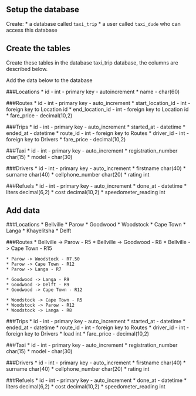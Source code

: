## Setup the database

Create:
	* a database called ```taxi_trip```
	* a user called ```taxi_dude``` who can access this database

## Create the tables

Create these tables in the database taxi_trip database, the columns are described below.


Add the data below to the database

###Locations
	* id - int - primary key - autoincrement
	* name - char(60)

###Routes
	* id - int - primary key - auto_increment
	* start_location_id - int - foreign key to Location id
	* end_location_id - int - foreign key to Location id
	* fare_price - decimal(10,2)

###Trips
	* id - int - primary key - auto_increment
	* started_at - datetime
	* ended_at - datetime
	* route_id - int - foreign key to Routes
	* driver_id - int - foreign key to Drivers
	* fare_price - decimal(10,2)

###Taxi
	* id - int - primary key - auto_increment
	* registration_number char(15)
	* model - char(30)

###Drivers
	* id - int - primary key - auto_increment
	* firstname char(40)
	* surname char(40)
	* cellphone_number char(20)
	* rating int

###Refuels 
	* id - int - primary key - auto_increment
	* done_at - datetime
	* liters decimal(6,2)
	* cost decimal(10,2)
	* speedometer_reading int

## Add data

###Locations
	* Bellville
	* Parow
	* Goodwood
	* Woodstock
	* Cape Town
	* Langa
	* Khayelitsha
	* Delft

###Routes
	* Bellville -> Parow - R5
	* Bellville -> Goodwood - R8
	* Bellville -> Cape Town - R15

	* Parow -> Woodstock - R7.50
	* Parow -> Cape Town - R12
	* Parow -> Langa - R7
	
	* Goodwood -> Langa - R9
	* Goodwood -> Delft - R9
	* Goodwood -> Cape Town - R12
	
	* Woodstock -> Cape Town - R5
	* Woodstock -> Parow - R12
	* Woodstock -> Langa - R8
	
###Trips
	* id - int - primary key - auto_increment
	* started_at - datetime
	* ended_at - datetime
	* route_id - int - foreign key to Routes
	* driver_id - int - foreign key to Drivers
	* load int
	* fare_price - decimal(10,2)

###Taxi
	* id - int - primary key - auto_increment
	* registration_number char(15)
	* model - char(30)

###Drivers
	* id - int - primary key - auto_increment
	* firstname char(40)
	* surname char(40)
	* cellphone_number char(20)
	* rating int

###Refuels 
	* id - int - primary key - auto_increment
	* done_at - datetime
	* liters decimal(6,2)
	* cost decimal(10,2)
	* speedometer_reading int

